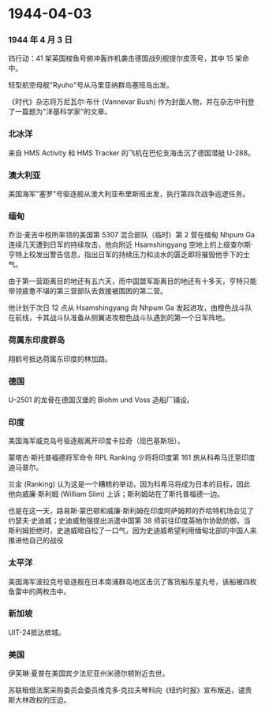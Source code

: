 # 1944-04-03

### 1944 年 4 月 3 日

钨行动：41 架英国梭鱼号俯冲轰炸机袭击德国战列舰提尔皮茨号，其中 15
架命中。

轻型航空母舰"Ryuho"号从马里亚纳群岛塞班岛出发。

《时代》杂志将万尼瓦尔·布什 (Vannevar Bush)
作为封面人物，并在杂志中刊登了一篇题为"洋基科学家"的文章。

### 北冰洋

来自 HMS Activity 和 HMS Tracker 的飞机在巴伦支海击沉了德国潜艇 U-288。

### 澳大利亚

美国海军"塞罗"号驱逐舰从澳大利亚布里斯班出发，执行第四次战争巡逻任务。

### 缅甸

乔治·麦吉中校所率领的美国第 5307 混合部队（临时）第 2 营在缅甸 Nhpum Ga
连续几天遭到日军的持续攻击，他向附近 Hsamshingyang
空地上的上级查尔斯·亨特上校发出警告信息，指出日军的持续压力和淡水的匮乏即将摧毁他手下的士气。

由于第一营距离目的地还有五六天，而中国盟军距离目的地还有十多天，亨特只能带领疲惫不堪的第三营部队去救援被围困的第二营。

他计划于次日 12 点从 Hsamshingyang 向 Nhpum Ga
发起进攻，由橙色战斗队在前线，卡其战斗队准备从侧翼进攻橙色战斗队遇到的第一个日军阵地。

### 荷属东印度群岛

翔鹤号抵达荷属东印度的林加路。

### 德国

U-2501 的龙骨在德国汉堡的 Blohm und Voss 造船厂铺设。

### 印度

美国海军威克岛号驱逐舰离开印度卡拉奇（现巴基斯坦）。

蒙塔古·斯托普福德将军命令 RPL Ranking 少将将印度第 161
旅从科希马迁至印度迪马普尔。

兰金 (Ranking)
认为这是一个糟糕的举动，因为科希马将成为日本的目标，因此他向威廉·斯利姆
(William Slim) 上诉；斯利姆站在了斯托普福德一边。

也是在这一天，路易斯·蒙巴顿和威廉·斯利姆在印度阿萨姆邦的乔哈特机场会见了约瑟夫·史迪威；史迪威勉强提出派遣中国第
38
师前往印度英帕尔协助防御，当斯利姆拒绝时，史迪威暗自松了一口气，因为史迪威希望利用缅甸北部的中国人来推进他自己的战役

### 太平洋

美国海军波拉克号驱逐舰在日本南浦群岛地区击沉了客货船东星丸号，该船被四枚鱼雷中的两枚击中。

### 新加坡

UIT-24抵达槟城。

### 美国

伊芙琳·夏普在美国宾夕法尼亚州米德尔顿附近去世。

苏联租借法案采购委员会委员维克多·克拉夫琴科向《纽约时报》宣布叛逃，谴责斯大林政权的压迫。